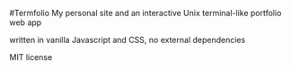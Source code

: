 #Termfolio
My personal site and an interactive Unix terminal-like portfolio web app

written in vanilla Javascript and CSS, no external dependencies

MIT license
